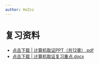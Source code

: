 ```yaml
---
author: HeZzz
---
```


# 复习资料

- [点击下载 | 计算机取证PPT（共12章）.pdf](https://cs-speedrun.github.io/cs-speedrun-documents/%E8%AE%A1%E7%AE%97%E6%9C%BA%E5%8F%96%E8%AF%81%EF%BC%88%E4%B8%93%E9%80%89%E8%AF%BE%EF%BC%89/%E5%A4%8D%E4%B9%A0%E8%B5%84%E6%96%99/%E8%AE%A1%E7%AE%97%E6%9C%BA%E5%8F%96%E8%AF%81PPT%EF%BC%88%E5%85%B112%E7%AB%A0%EF%BC%89.pdf)
- [点击下载 | 计算机取证复习重点.docx](https://cs-speedrun.github.io/cs-speedrun-documents/%E8%AE%A1%E7%AE%97%E6%9C%BA%E5%8F%96%E8%AF%81%EF%BC%88%E4%B8%93%E9%80%89%E8%AF%BE%EF%BC%89/%E5%A4%8D%E4%B9%A0%E8%B5%84%E6%96%99/%E8%AE%A1%E7%AE%97%E6%9C%BA%E5%8F%96%E8%AF%81%E5%A4%8D%E4%B9%A0%E9%87%8D%E7%82%B9.docx)